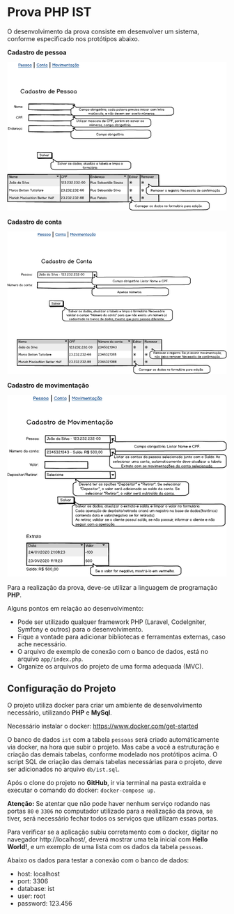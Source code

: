 # Prova PHP IST

O desenvolvimento da prova consiste em desenvolver um sistema, conforme especificado nos protótipos abaixo.

**Cadastro de pessoa**

![prova-php-ist](imagens/pessoa.png)

**Cadastro de conta**

![prova-php-ist](imagens/conta.png)

**Cadastro de movimentação**

![prova-php-ist](imagens/movimentacao.png)

Para a realização da prova, deve-se utilizar a linguagem de programação **PHP**.

Alguns pontos em relação ao desenvolvimento: 
- Pode ser utilizado qualquer framework PHP (Laravel, CodeIgniter, Symfony e outros) para o desenvolvimento.
- Fique a vontade para adicionar bibliotecas e ferramentas externas, caso ache necessário.
- O arquivo de exemplo de conexão com o banco de dados, está no arquivo `app/index.php`.
- Organize os arquivos do projeto de uma forma adequada (MVC).

## Configuração do Projeto

O projeto utiliza docker para criar um ambiente de desenvolvimento necessário, utilizando **PHP** e **MySql**.

Necessário instalar o docker: https://www.docker.com/get-started

O banco de dados `ist` com a tabela `pessoas` será criado automáticamente via docker, na hora que subir o projeto.
Mas cabe a você a estruturação e criação das demais tabelas, conforme modelado nos protótipos acima.
O script SQL de criação das demais tabelas necessárias para o projeto, deve ser adicionados no arquivo `db/ist.sql`.

Após o clone do projeto no **GitHub**, ir via terminal na pasta extraida e executar o comando do docker: `docker-compose up`.

**Atenção:** Se atentar que não pode haver nenhum serviço rodando nas portas `80` e `3306` no computador utilizado para a realização da prova, se tiver, será necessário fechar todos os serviços que utilizam essas portas.

Para verificar se a aplicação subiu corretamento com o docker, digitar no navegador http://localhost/, deverá mostrar uma tela inicial com **Hello World!**, e um exemplo de uma lista com os dados da tabela `pessoas`.

Abaixo os dados para testar a conexão com o banco de dados:
- host: localhost
- port: 3306
- database: ist
- user: root
- password: 123.456
